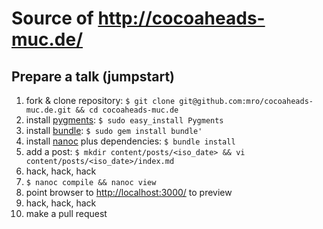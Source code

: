 # Source of <http://cocoaheads-muc.de/>

## Prepare a talk (jumpstart)

1. fork & clone repository: `$ git clone git@github.com:mro/cocoaheads-muc.de.git && cd cocoaheads-muc.de`
3. install [pygments](http://pygments.org/): `$ sudo easy_install Pygments`
3. install [bundle](http://bundler.io/): `$ sudo gem install bundle'`
3. install [nanoc](http://nanoc.ws/) plus dependencies: `$ bundle install`
4. add a post: `$ mkdir content/posts/<iso_date> && vi content/posts/<iso_date>/index.md`
5. hack, hack, hack
6. `$ nanoc compile && nanoc view`
7. point browser to <http://localhost:3000/> to preview
8. hack, hack, hack
9. make a pull request
